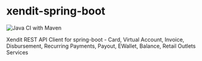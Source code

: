 # xendit-spring-boot

![Java CI with Maven](https://github.com/agusramdan/xendit-spring-boot/workflows/Java%20CI%20with%20Maven/badge.svg?branch=master)


Xendit REST API Client for spring-boot - Card, Virtual Account, Invoice, Disbursement, Recurring Payments, Payout, EWallet, Balance, Retail Outlets Services 
